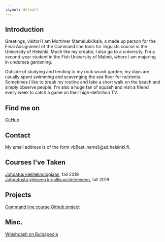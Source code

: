 ```yaml
---
layout: default
---
```


## Introduction

Greetings, visitor! I am Mortimer Mamelukkikala, a made up person for the Final Assignment of the Command line tools for linguists course in the University of Helsinki.
Much like my creator, I also go to a university. I'm a second-year student in the Fish University of Malmö, where I am majoring in undersea gardening.

Outside of studying and tending to my rock wrack garden, my days are usually spent swimming and scavenging the sea floor for nutrients.
Sometimes I like to break my routine and take a short walk on the beach and simply observe people.
I'm also a huge fan of squash and visit a friend every week to catch a game on their high-definition TV.

## Find me on

[GitHub](https://github.com/viimarautia) 

## Contact

My email address is of the form vb[last_name]@ad.helsinki.fi. 

## Courses I've Taken

[Johdatus kieliteknologiaan](https://courses.helsinki.fi/fi/kik-405), fall 2019  
[Johdatusta yleiseen kirjallisuustieteeseen](https://courses.helsinki.fi/fi/ttk-yl110), fall 2019 

## Projects

[Command line course Github project](https://github.com/viimarautia/cmdline-course.git) 

## Misc. 

[Whishcash on Bulbapedia](https://bulbapedia.bulbagarden.net/wiki/Whiscash_(Pok%C3%A9mon)) 
